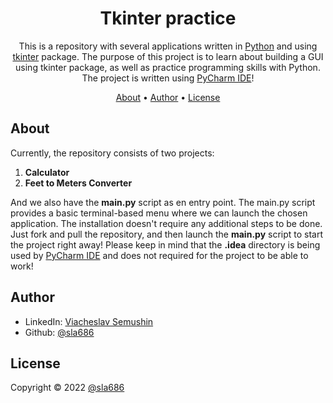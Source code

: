 <div align="center">

# Tkinter practice

This is a repository with several applications written in [Python](https://www.python.org/) and using [tkinter](https://docs.python.org/3.10/library/tkinter.html) package.
The purpose of this project is to learn about building a GUI using tkinter package, as well as practice programming skills with Python.
The project is written using [PyCharm IDE](https://www.jetbrains.com/pycharm/)!

[About](#about) •
[Author](#author) •
[License](#license)

</div>

## About

Currently, the repository consists of two projects:
1. **Calculator**
2. **Feet to Meters Converter**

And we also have the **main.py** script as en entry point. The main.py script provides a basic terminal-based menu where we can launch the chosen application.
The installation doesn't require any additional steps to be done. Just fork and pull the repository, and then launch the **main.py** script to start the project right away! Please keep in mind that the **.idea** directory is being used by [PyCharm IDE](https://www.jetbrains.com/pycharm/) and does not required for the project to be able to work!

## Author
- LinkedIn: [Viacheslav Semushin](https://www.linkedin.com/in/viacheslav-semushin/)
- Github: [@sla686](https://github.com/sla686)

## License

Copyright © 2022 [@sla686](https://github.com/sla686) </br>
